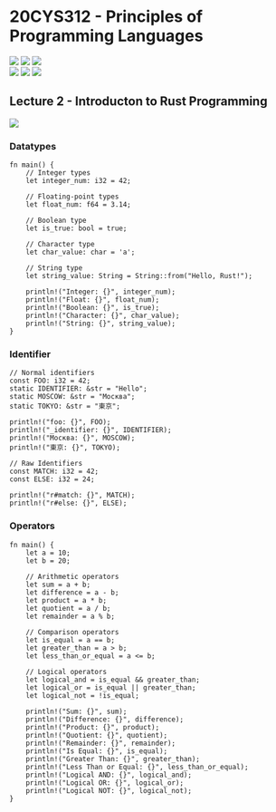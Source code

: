 # 20CYS312 - Principles of Programming Languages
![](https://img.shields.io/badge/Batch-21CYS-lightgreen) ![](https://img.shields.io/badge/UG-blue) ![](https://img.shields.io/badge/Subject-PPL-blue) <br/>
![](https://img.shields.io/badge/Lecture-2-orange) ![](https://img.shields.io/badge/Practical-3-orange) ![](https://img.shields.io/badge/Credits-3-orange)

## Lecture 2 - Introducton to Rust Programming
![](https://img.shields.io/badge/-4th_May-orange)

### Datatypes
```
fn main() {
    // Integer types
    let integer_num: i32 = 42;
    
    // Floating-point types
    let float_num: f64 = 3.14;
    
    // Boolean type
    let is_true: bool = true;
    
    // Character type
    let char_value: char = 'a';
    
    // String type
    let string_value: String = String::from("Hello, Rust!");

    println!("Integer: {}", integer_num);
    println!("Float: {}", float_num);
    println!("Boolean: {}", is_true);
    println!("Character: {}", char_value);
    println!("String: {}", string_value);
}
```

### Identifier

```
// Normal identifiers
const FOO: i32 = 42;
static IDENTIFIER: &str = "Hello";
static MOSCOW: &str = "Москва";
static TOKYO: &str = "東京";

println!("foo: {}", FOO);
println!("_identifier: {}", IDENTIFIER);
println!("Москва: {}", MOSCOW);
println!("東京: {}", TOKYO);

// Raw Identifiers
const MATCH: i32 = 42;
const ELSE: i32 = 24;

println!("r#match: {}", MATCH);
println!("r#else: {}", ELSE);
```

### Operators
```
fn main() {
    let a = 10;
    let b = 20;
    
    // Arithmetic operators
    let sum = a + b;
    let difference = a - b;
    let product = a * b;
    let quotient = a / b;
    let remainder = a % b;

    // Comparison operators
    let is_equal = a == b;
    let greater_than = a > b;
    let less_than_or_equal = a <= b;

    // Logical operators
    let logical_and = is_equal && greater_than;
    let logical_or = is_equal || greater_than;
    let logical_not = !is_equal;

    println!("Sum: {}", sum);
    println!("Difference: {}", difference);
    println!("Product: {}", product);
    println!("Quotient: {}", quotient);
    println!("Remainder: {}", remainder);
    println!("Is Equal: {}", is_equal);
    println!("Greater Than: {}", greater_than);
    println!("Less Than or Equal: {}", less_than_or_equal);
    println!("Logical AND: {}", logical_and);
    println!("Logical OR: {}", logical_or);
    println!("Logical NOT: {}", logical_not);
}
```
